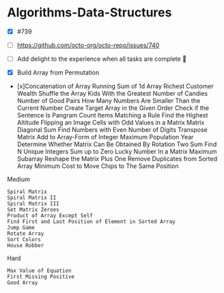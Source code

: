 # Algorithms-Data-Structures

- [x] #739
- [ ] https://github.com/octo-org/octo-repo/issues/740
- [ ] Add delight to the experience when all tasks are complete :tada:


- [x]  Build Array from Permutation
- [x]Concatenation of Array
    Running Sum of 1d Array
    Richest Customer Wealth
    Shuffle the Array
    Kids With the Greatest Number of Candies
    Number of Good Pairs
    How Many Numbers Are Smaller Than the Current Number
    Create Target Array in the Given Order
    Check if the Sentence Is Pangram
    Count Items Matching a Rule
    Find the Highest Altitude
    Flipping an Image
    Cells with Odd Values in a Matrix
    Matrix Diagonal Sum
    Find Numbers with Even Number of Digits
    Transpose Matrix
    Add to Array-Form of Integer
    Maximum Population Year
    Determine Whether Matrix Can Be Obtained By Rotation
    Two Sum
    Find N Unique Integers Sum up to Zero
    Lucky Number In a Matrix
    Maximum Subarray
    Reshape the Matrix
    Plus One
    Remove Duplicates from Sorted Array
    Minimum Cost to Move Chips to The Same Position

Medium

    Spiral Matrix
    Spiral Matrix II
    Spiral Matrix III
    Set Matrix Zeroes
    Product of Array Except Self
    Find First and Last Position of Element in Sorted Array
    Jump Game
    Rotate Array
    Sort Colors
    House Robber

Hard

    Max Value of Equation
    First Missing Positive
    Good Array
